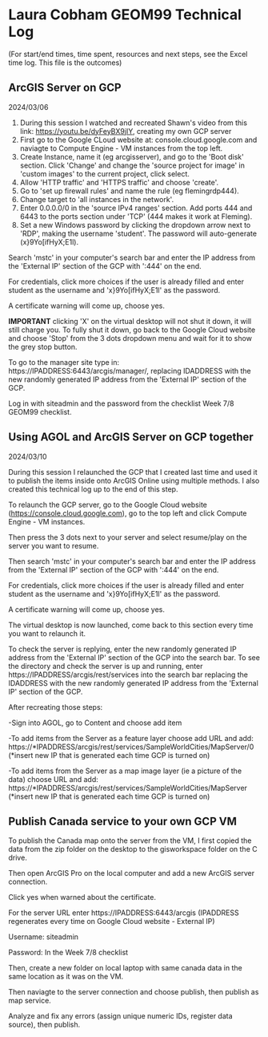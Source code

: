 # Laura Cobham GEOM99 Technical Log 
(For start/end times, time spent, resources and next steps, see the Excel time log. This file is the outcomes)

## ArcGIS Server on GCP

2024/03/06

1. During this session I watched and recreated Shawn's video from this link: https://youtu.be/dyFeyBX9jIY, creating my own GCP server
1. First go to the Google CLoud website at: console.cloud.google.com and naviagte to Compute Engine - VM instances from the top left.
1. Create Instance, name it (eg arcgisserver), and go to the 'Boot disk' section. Click 'Change' and change the 'source project for image' in 'custom images' to the current project, click select.
1. Allow 'HTTP traffic' and 'HTTPS traffic' and choose 'create'.
1. Go to 'set up firewall rules' and name the rule (eg flemingrdp444).
1. Change target to 'all instances in the network'.
1. Enter 0.0.0.0/0 in the 'source IPv4 ranges' section. Add ports 444 and 6443 to the ports section under 'TCP' (444 makes it work at Fleming).
1. Set a new Windows password by clicking the dropdown arrow next to 'RDP', making the username 'student'. The password will auto-generate (x}9Yo[ifHyX;E1l).

Search 'mstc' in your computer's search bar and enter the IP address from the 'External IP' section of the GCP with ':444' on the end.

For credentials, click more choices if the user is already filled and enter student as the username and 'x}9Yo[ifHyX;E1l' as the password.

A certificate warning will come up, choose yes.

**IMPORTANT** clicking 'X' on the virtual desktop will not shut it down, it will still charge you. To fully shut it down, go back to the Google Cloud website and choose 'Stop' from the 3 dots dropdown menu and wait for it to show the grey stop button.

To go to the manager site type in: https://IPADDRESS:6443/arcgis/manager/, replacing IDADDRESS with the new randomly generated IP address from the 'External IP' section of the GCP.

Log in with siteadmin and the password from the checklist Week 7/8 GEOM99 checklist.

## Using AGOL and ArcGIS Server on GCP together

2024/03/10

During this session I relaunched the GCP that I created last time and used it to publish the items inside onto ArcGIS Online using multiple methods. I also created this technical log up to the end of this step.

To relaunch the GCP server, go to the Google Cloud website (https://console.cloud.google.com), go to the top left and click Compute Engine - VM instances.

Then press the 3 dots next to your server and select resume/play on the server you want to resume.

Then search 'mstc' in your computer's search bar and enter the IP address from the 'External IP' section of the GCP with ':444' on the end.

For credentials, click more choices if the user is already filled and enter student as the username and 'x}9Yo[ifHyX;E1l' as the password.

A certificate warning will come up, choose yes.

The virtual desktop is now launched, come back to this section every time you want to relaunch it.

To check the server is replying, enter the new randomly generated IP address from the 'External IP' section of the GCP into the search bar. To see the directory and check the server is up and running, enter https://IPADDRESS/arcgis/rest/services into the search bar replacing the IDADDRESS with the new randomly generated IP address from the 'External IP' section of the GCP.

After recreating those steps:

-Sign into AGOL, go to Content and choose add item

-To add items from the Server as a feature layer choose add URL and add: https://*IPADDRESS/arcgis/rest/services/SampleWorldCities/MapServer/0 (*insert new IP that is generated each time GCP is turned on)

-To add items from the Server as a map image layer (ie a picture of the data) choose URL and add: https://*IPADDRESS/arcgis/rest/services/SampleWorldCities/MapServer (*insert new IP that is generated each time GCP is turned on)

## Publish Canada service to your own GCP VM

To publish the Canada map onto the server from the VM, I first copied the data from the zip folder on the desktop to the gisworkspace folder on the C drive.

Then open ArcGIS Pro on the local computer and add a new ArcGIS server connection.

Click yes when warned about the certificate.

For the server URL enter https://IPADDRESS:6443/arcgis (IPADDRESS regenerates every time on Google Cloud website - External IP)

Username: siteadmin

Password: In the Week 7/8 checklist

Then, create a new folder on local laptop with same canada data in the same location as it was on the VM.

Then naviagte to the server connection and choose publish, then publish as map service.

Analyze and fix any errors (assign unique numeric IDs, register data source), then publish.
